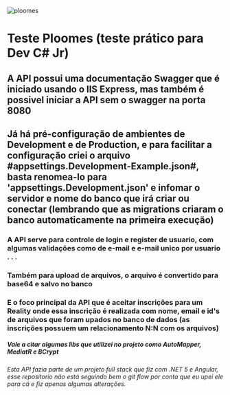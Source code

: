 ![ploomes](https://github.com/jose-luan19/Teste-Ploomes/assets/54694573/584a2335-fd4b-4889-846a-3a2d71a14af2)
# Teste Ploomes (teste prático para Dev C# Jr)


## A API possui uma documentação Swagger que é iniciado usando o IIS Express, mas também é possivel iniciar a API sem o swagger na porta 8080
## Já há pré-configuração de ambientes de Development e de Production, e para facilitar a configuração criei o arquivo #appsettings.Development-Example.json#, basta renomea-lo para 'appsettings.Development.json' e infomar o servidor e nome do banco que irá criar ou conectar (lembrando que as migrations criaram o banco automaticamente na primeira execução)

### A API serve para controle de login e register de usuario, com algumas validações como de e-mail e e-mail unico por usuario . . .
### Também para upload de arquivos, o arquivo é convertido para base64 e salvo no banco
### E o foco principal da API que é aceitar inscrições para um Reality onde essa inscrição é realizada com nome, email e id's de arquivos que foram upados no banco de dados (as inscrições possuem um relacionamento N:N com os arquivos)

##### Vale a citar algumas libs que utilizei no projeto como AutoMapper, MediatR e BCrypt
###### Esta API fazia parte de um projeto full stack que fiz com .NET 5 e Angular, esse repositorio não está seguindo bem o git flow por conta que eu upei ele para cá e fiz apenas algumas alterações.
